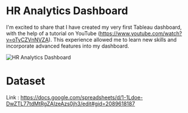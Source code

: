 # HR Analytics Dashboard

I'm excited to share that I have created my very first Tableau dashboard, with the help of a tutorial on YouTube (https://www.youtube.com/watch?v=oTyCZVnNVZA). 
This experience allowed me to learn new skills and incorporate advanced features into my dashboard.

![HR Analytics Dashboard](https://user-images.githubusercontent.com/91108341/230147196-55abbf74-2987-45b1-bf6e-e381328f44d3.png)

# Dataset

Link : https://docs.google.com/spreadsheets/d/1-1Ldoe-DwZTL77tdMtRgZAIzeAzs0jh3/edit#gid=2089618187


